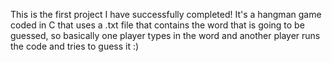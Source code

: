 This is the first project I have successfully completed! It's a hangman game coded in C that uses a .txt file that contains the word that is going to be guessed, so basically one player types in the word and another player runs the code and tries to guess it :)
